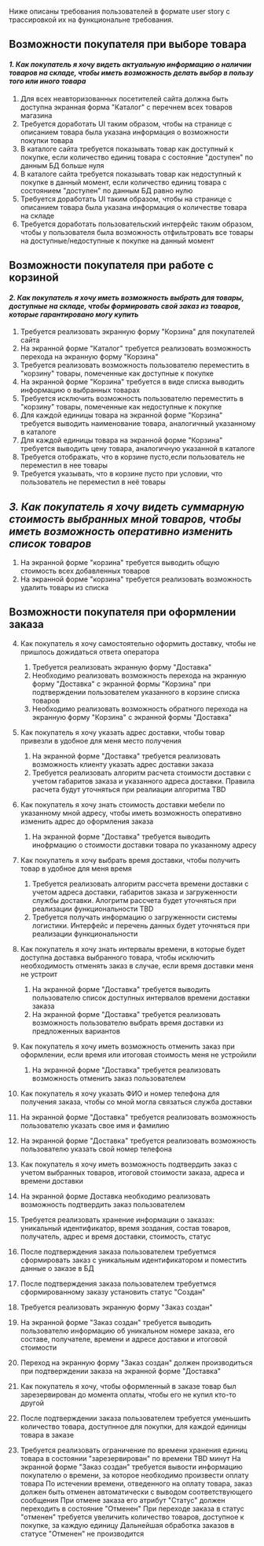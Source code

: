 Ниже описаны требования пользователей в формате user story с трассировкой их на функциональне требования.
## Возможности покупателя при выборе товара
####  *1. Как покупатель я хочу видеть актуальную информацию о наличии товаров на складе, чтобы иметь возможность делать выбор в пользу того или иного товара*
1. Для всех неавторизованных посетителей сайта должна быть доступна экранная форма "Каталог" с перечнем всех товаров магазина
2. Требуется доработать UI таким образом, чтобы на странице с описанием товара была указана информация о возможности покупки товара
3. В каталоге сайта требуется показывать товар как доступный к покупке, если количество единиц товара с состояние "доступен" по данным БД больше нуля
4. В каталоге сайта требуется показывать товар как недоступный к покупке в данный момент, если количество единиц товара с состоянием "доступен" по данным БД равно нулю
5. Требуется доработать UI таким образом, чтобы на странице с описанием товара была указана информация о количестве товара на складе
6. Требуется доработать пользовательский интерфейс таким образом, чтобы у пользователя была возможность отфильтровать все товары на доступные/недоступные к покупке на данный момент
## Возможности покупателя при работе с корзиной 
####  *2. Как покупатель я хочу иметь возможность выбрать для товары, доступные на складе, чтобы формировать свой заказ из товаров, которые гарантировано могу купить*
1. Требуется реализовать экранную форму "Корзина" для покупателей сайта
2. На экранной форме "Каталог" требуется реализовать возможность перехода на экранную форму "Корзина"
3. Требуется реализовать возможность пользователю переместить в "корзину" товары, помеченные как доступные к покупке
4. На экранной форме "Корзина" требуется в виде списка выводить информацию о выбранных товарах
5. Требуется исключить возможность пользователю переместить в "корзину" товары, помеченные как недоступные к покупке
6. Для каждой единицы товара на экранной форме "Корзина" требуется выводить наименование товара, аналогичный указанному в каталоге
7. Для каждой единицы товара на экранной форме "Корзина" требуется выводить цену товара, аналогичную указанной в каталоге
8. Требуется отображать, что в корзине пусто,если пользователь не переместил в нее товары
9. Требуется указывать, что в корзине пусто при условии, что пользователь не переместил в неё товары
## *3. Как покупатель я хочу видеть суммарную стоимость выбранных мной товаров, чтобы иметь возможность оперативно изменить список товаров*
1. На экранной форме "корзина" требуется выводить общую стоимость всех добавленных товаров
2. На экранной форме "корзина" требуется реализовать возможность удалить товары из списка
## Возможности покупателя при оформлении заказа
4. Как покупатель я хочу самостоятельно оформить доставку, чтобы не пришлось дожидаться ответа оператора
   1. Требуется реализовать экранную форму "Доставка"
   2. Необходимо реализовать возможность перехода на экранную форму "Доставка" с экранной формы "Корзина" при подтверждении пользователем  указанного в корзине списка товаров
   3. Необходимо реализовать возможность обратного перехода на экранную форму "Корзина" с экранной формы "Доставка"
5. Как покупатель я хочу указать адрес доставки, чтобы товар привезли в удобное для меня место получения
   1. На экранной форме "Доставка" требуется реализовать возможность клиенту указать адрес доставки заказа
   2. Требуется реализовать алгоритм расчета стоимости доставки с учетом габаритов заказа и указанного адреса доставки. Правила расчета будут уточняться при реалиации алгоритма TBD
6. Как покупатель я хочу знать стоимость доставки мебели по указанному мной адресу, чтобы иметь возможность оперативно изменить адрес до оформления заказа
   1. На экранной форме "Доставка" требуется выводить инофрмацию о стоимости доставки товара по указанному адресу
7. Как покупатель я хочу выбрать время доставки, чтобы получить товар в удобное для меня время
   1. Требуется реализовать алгоритм рассчета времени доставки с учетом адреса доставки, габаритов заказа и загруженности службы доставки. Алогритм рассчета будет уточняться при реализации функциональности TBD
   2. Требуется получать информацию о загруженности системы логистики. Интерфейс и перечень данных будет уточняться при реализации функциональности
8. Как покупатель я хочу знать интервалы времени, в которые будет доступна доставка выбранного товара, чтобы исключить необходимость отменять заказ в случае, если время доставки меня не устроит
   1. На экранной форме "Доставка" требуется выводить пользователю список доступных интервалов времени доставки заказа
   2. На экранной форме "Доставка" требуется реализовать возможность пользователю выбрать время доставки из предложенных вариантов
9. Как покупатель я хочу иметь возможность отменить заказ при оформлении, если время или итоговая стоимость меня не устройили
   1. На экранной форме "Доставка" требуется реализовать возможность отменить заказ пользователем
10. Как покупатель я хочу указать ФИО и номер телефона для получения заказа, чтобы со мной могла связаться служба доставки
   1. На экранной форме "Доставка" требуется реализовать возможность пользователю указать свое имя и фамилию
   2. На экранной форме "Доставка" требуется реализовать возможность пользователю указать свой номер телефона
11. Как покупатель я хочу иметь возможность подтвердить заказ с учетом выбранных товаров, итоговой стоимости заказа, адреса и времени доставки
   1. На экранной форме Доставка необходимо реализовать возможность подтвердить заказ пользователем
   2. Требуется реализовать хранение информации о заказах: уникальный идентификатор, время зоздания, состав товаров, получатель, адрес и время доставки, стоимость, статус
   3. После подтверждения заказа пользователем требуетмся сформировать заказ с уникальным идентификатором и поместить данные о заказе в БД 
   4. После подтверждения заказа пользователем требуетмся сформированному заказу установить статус "Создан"
   5. Требуется реализовать экранную форму "Заказ создан"

   7. На экранной форме "Заказ создан" требуется выводить пользователю информацию об уникальном номере заказа, его составе, получателе, времени и адресе доставки и итоговой стоимости
   8. Переход на экранную форму "Заказ создан" должен производиться при подтверждении заказа на экранной форме "Доставка"
12. Как покупатель я хочу, чтобы оформленный в заказе товар был зарезервирован до момента оплаты, чтобы его не купил кто-то другой
   1. После подтверждении заказа пользователем требуется уменьшить количество товара, доступнное для покупки, для каждой единицы товара в заказе
   2. Требуется реализовать ограничение по времени хранения единиц товара в состоянии "зарезервирован" по времени TBD минут
На экранной форме "Заказ создан" требуется вывости информацию покупателю о времени, за которое необходимо произвести оплату товара
По истечении времени, отведенного на оплату товара, заказ должен быть отменен автоматически с выводом соответствующего сообщения
При отмене заказа его атрибут "Статус"  должен переходить в состояние "Отменен"
При переходе заказа в статус "отменен" требуется увеличить количество товаров, доступное к покупке, за каждую единицу 
Дальнейшая обработка заказов в статусе "Отменен" не производится
